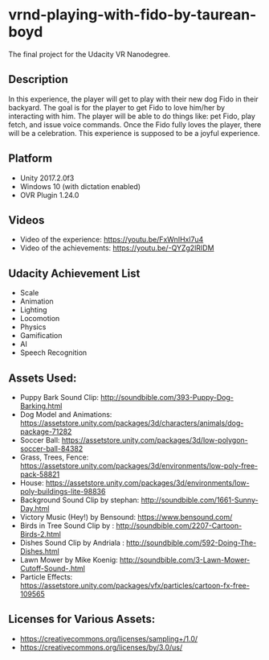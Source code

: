 # vrnd-playing-with-fido-by-taurean-boyd
The final project for the Udacity VR Nanodegree.

## Description
In this experience, the player will get to play with their new dog Fido in their backyard. The goal is for the player to get Fido to love him/her by interacting with him. The player will be able to do things like: pet Fido, play fetch, and issue voice commands. Once the Fido fully loves the player, there will be a celebration. This experience is supposed to be a joyful experience.

## Platform
 - Unity 2017.2.0f3
 - Windows 10 (with dictation enabled)
 - OVR Plugin 1.24.0

## Videos
 - Video of the experience: https://youtu.be/FxWnIHxl7u4
 - Video of the achievements: https://youtu.be/-QYZg2lRIDM

## Udacity Achievement List
 - Scale
 - Animation
 - Lighting
 - Locomotion
 - Physics
 - Gamification
 - AI
 - Speech Recognition

## Assets Used:
 - Puppy Bark Sound Clip: http://soundbible.com/393-Puppy-Dog-Barking.html
 - Dog Model and Animations: https://assetstore.unity.com/packages/3d/characters/animals/dog-package-71282
 - Soccer Ball: https://assetstore.unity.com/packages/3d/low-polygon-soccer-ball-84382
 - Grass, Trees, Fence: https://assetstore.unity.com/packages/3d/environments/low-poly-free-pack-58821
 - House: https://assetstore.unity.com/packages/3d/environments/low-poly-buildings-lite-98836
 - Background Sound Clip by stephan: http://soundbible.com/1661-Sunny-Day.html
 - Victory Music (Hey!) by Bensound: https://www.bensound.com/
 - Birds in Tree Sound Clip by : http://soundbible.com/2207-Cartoon-Birds-2.html
 - Dishes Sound Clip by Andriala : http://soundbible.com/592-Doing-The-Dishes.html
 - Lawn Mower by Mike Koenig: http://soundbible.com/3-Lawn-Mower-Cutoff-Sound-.html
 - Particle Effects: https://assetstore.unity.com/packages/vfx/particles/cartoon-fx-free-109565

## Licenses for Various Assets:
 - https://creativecommons.org/licenses/sampling+/1.0/
 - https://creativecommons.org/licenses/by/3.0/us/
